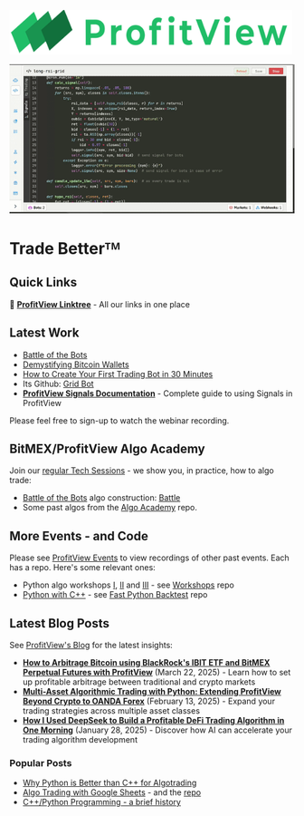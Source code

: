 <!--
**profitviews/profitviews** is a ✨ _special_ ✨ repository because its `README.md` (this file) appears on your GitHub profile.
-->

<a href="https://profitview.net" target="_blank"><img src="/assets/images/logo.png" style="width:500px"/></a> 


![](/assets/images/bot-update.gif)




# Trade Betterᵀᴹ

## Quick Links

🔗 **[ProfitView Linktree](https://linktr.ee/profitview)** - All our links in one place

## Latest Work

* [Battle of the Bots](https://profitview.net/battle-of-the-bots)
* [Demystifying Bitcoin Wallets](https://github.com/profitviews/bitcoin-wallet)
* [How to Create Your First Trading Bot in 30 Minutes](https://profitview.net/events/create-your-first-trading-bot)
* Its Github: [Grid Bot](https://github.com/profitviews/grid-bot)
* **[ProfitView Signals Documentation](./docs/signals.md)** - Complete guide to using Signals in ProfitView

Please feel free to sign-up to watch the webinar recording.

## BitMEX/ProfitView Algo Academy

Join our [regular Tech Sessions](https://tally.so/r/mZqBXa) - we show you, in practice, how to algo trade:

* [Battle of the Bots](https://profitview.net/battle-of-the-bots) algo construction: [Battle](https://github.com/profitviews/battle)
* Some past algos from the [Algo Academy](https://github.com/profitviews/bitmex-algo-academy) repo.

## More Events - and Code

Please see [ProfitView Events](https://profitview.net/events) to view recordings of other past events.  Each has a repo.  Here's some relevant ones:

* Python algo workshops [I](https://profitview.net/events/algorithmic-trading-with-python), [II](https://profitview.net/events/algorithmic-trading-with-python-part-2) and [III](https://profitview.net/events/algorithmic-trading-with-python-part-3) - see [Workshops](https://github.com/profitviews/workshops) repo
* [Python with C++](https://profitview.net/events/cpp-python-algo-trading) - see [Fast Python Backtest](https://github.com/profitviews/fast-python-backtest) repo

## Latest Blog Posts

See [ProfitView's Blog](https://profitview.net/blog) for the latest insights:

* **[How to Arbitrage Bitcoin using BlackRock's IBIT ETF and BitMEX Perpetual Futures with ProfitView](https://profitview.net/blog/how-to-arbitrage-bitcoin-using-blackrocks-ibit-etf-and-bitmex-perpetual-futures-with-profitview)** (March 22, 2025) - Learn how to set up profitable arbitrage between traditional and crypto markets
* **[Multi-Asset Algorithmic Trading with Python: Extending ProfitView Beyond Crypto to OANDA Forex](https://profitview.net/blog/multi-asset-algorithmic-trading-with-python-extending-profitview-beyond-crypto-to-oanda-forex)** (February 13, 2025) - Expand your trading strategies across multiple asset classes
* **[How I Used DeepSeek to Build a Profitable DeFi Trading Algorithm in One Morning](https://profitview.net/blog/how-i-used-deepseek-to-build-a-profitable-defi-trading-algorithm-in-one-morning)** (January 28, 2025) - Discover how AI can accelerate your trading algorithm development

### Popular Posts

* [Why Python is Better than C++ for Algotrading](https://profitview.net/blog/why-python-is-better-than-cpp-for-algotrading)
* [Algo Trading with Google Sheets](https://profitview.net/blog/algo-trading-with-google-sheets) - and the [repo](https://github.com/profitviews/botsheet)
* [C++/Python Programming - a brief history](https://profitview.net/blog/cpp-python-algotrading)


